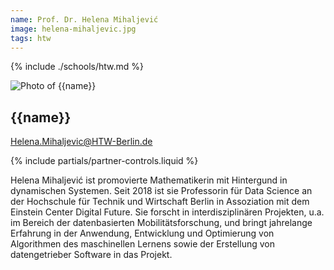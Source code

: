 ```yaml
---
name: Prof. Dr. Helena Mihaljević
image: helena-mihaljevic.jpg
tags: htw
---
```


{% include ./schools/htw.md %}

<div class="component-partner">

![Photo of {{name}}](/assets/images/{{image}})

<div>

## {{name}}

[Helena.Mihaljevic@HTW-Berlin.de](mailto:Helena.Mihaljevic@HTW-Berlin.de)

</div>

</div>
{% include partials/partner-controls.liquid %}

Helena Mihaljević ist promovierte Mathematikerin mit Hintergund in dynamischen Systemen. Seit 2018 ist sie Professorin für Data Science an der Hochschule für Technik und Wirtschaft Berlin in Assoziation mit dem Einstein Center Digital Future. Sie forscht in interdisziplinären Projekten, u.a. im Bereich der datenbasierten Mobilitätsforschung, und bringt jahrelange Erfahrung in der Anwendung, Entwicklung und Optimierung von Algorithmen des maschinellen Lernens sowie der Erstellung von datengetrieber Software in das Projekt.